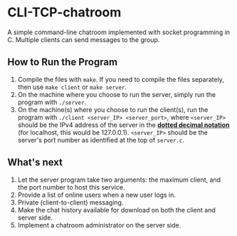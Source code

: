 # CLI-TCP-chatroom
A simple command-line chatroom implemented with socket programming in C. Multiple clients can send messages to the group. 

## How to Run the Program 
1. Compile the files with `make`. If you need to compile the files separately, then use `make client` or `make server`.
2. On the machine where you choose to run the server, simply run the program with `./server`.
3. On the machine(s) where you choose to run the client(s), run the program with `./client <server_IP> <server_port>`, where `<server_IP>` should be the IPv4 address of the server in the [**dotted decimal notation**](https://en.wikipedia.org/wiki/Dot-decimal_notation) (for localhost, this would be 127.0.0.1). `<server_IP>` should be the server's port number as identified at the top of `server.c`.


## What's next
1. Let the server program take two arguments: the maximum client, and the port number to host this service. 
2. Provide a list of online users when a new user logs in.
3. Private (client-to-client) messaging. 
4. Make the chat history available for download on both the client and server side. 
5. Implement a chatroom administrator on the server side. 
